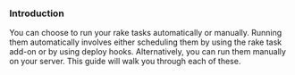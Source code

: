 

### Introduction
You can choose to run your rake tasks automatically or manually. Running them automatically involves either scheduling them by using the rake task add-on or by using deploy hooks. Alternatively, you can run them manually on your server. This guide will walk you through each of these.

